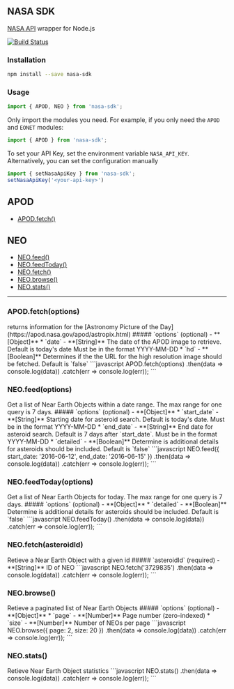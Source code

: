 ## NASA SDK
[NASA API](https://api.nasa.gov/api.html) wrapper for Node.js

[![Build Status](https://travis-ci.org/AJFunk/nasa-sdk.svg?branch=master)](https://travis-ci.org/AJFunk/nasa-sdk)

### Installation
```sh
npm install --save nasa-sdk
```
### Usage
```javascript
import { APOD, NEO } from 'nasa-sdk';
```
Only import the modules you need. For example, if you only need the `APOD` and `EONET` modules:
```javascript
import { APOD } from 'nasa-sdk';
```
To set your API Key, set the environment variable `NASA_API_KEY`. Alternatively, you can set the configuration manually
```javascript
import { setNasaApiKey } from 'nasa-sdk';
setNasaApiKey('<your-api-key>')
```
## APOD
* [APOD.fetch()](#apod-fetch)

## NEO
* [NEO.feed()](#neo-feed)
* [NEO.feedToday()](#neo-feedtoday)
* [NEO.fetch()](#neo-fetch)
* [NEO.browse()](#neo-browse)
* [NEO.stats()](#neo-stats)

- - -
<h3 id='apod-fetch'>APOD.fetch(options)</h3>
returns information for the [Astronomy Picture of the Day](https://apod.nasa.gov/apod/astropix.html)
##### `options` (optional) - **[Object]**
* `date` - **[String]** The date of the APOD image to retrieve. Default is today's date Must be in the format YYYY-MM-DD
* `hd` - **[Boolean]** Determines if the the URL for the high resolution image should be fetched. Default is `false`
```javascript
APOD.fetch(options)
    .then(data => console.log(data))
    .catch(err => console.log(err));
```

<h3 id='neo-feed'>NEO.feed(options)</h3>
Get a list of Near Earth Objects within a date range. The max range for one query is 7 days.
##### `options` (optional) - **[Object]**
* `start_date` - **[String]** Starting date for asteroid search. Default is today's date. Must be in the format YYYY-MM-DD
* `end_date` - **[String]** End date for asteroid search. Default is 7 days after `start_date`. Must be in the format YYYY-MM-DD
* `detailed` - **[Boolean]** Determine is additional details for asteroids should be included. Default is `false`
```javascript
NEO.feed({
    start_date: '2016-06-12',
    end_date: '2016-06-15'
   })
   .then(data => console.log(data))
   .catch(err => console.log(err));
```

<h3 id='neo-feedtoday'>NEO.feedToday(options)</h3>
Get a list of Near Earth Objects for today. The max range for one query is 7 days.
##### `options` (optional) - **[Object]**
* `detailed` - **[Boolean]** Determine is additional details for asteroids should be included. Default is `false`
```javascript
NEO.feedToday()
   .then(data => console.log(data))
   .catch(err => console.log(err));
```

<h3 id='neo-fetch'>NEO.fetch(asteroidId)</h3>
Retieve a Near Earth Object with a given id
##### `asteroidId` (required) - **[String]** ID of NEO
```javascript
NEO.fetch('3729835')
   .then(data => console.log(data))
   .catch(err => console.log(err));
```

<h3 id='neo-browse'>NEO.browse()</h3>
Retieve a paginated list of Near Earth Objects
##### `options` (optional) - **[Object]**
* `page` - **[Number]** Page number (zero-indexed)
* `size` - **[Number]** Number of NEOs per page
```javascript
NEO.browse({
     page: 2,
     size: 20
   })
   .then(data => console.log(data))
   .catch(err => console.log(err));
```

<h3 id='neo-stats'>NEO.stats()</h3>
Retieve Near Earth Object statistics
```javascript
NEO.stats()
   .then(data => console.log(data))
   .catch(err => console.log(err));
```
